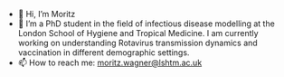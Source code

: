 - 👋 Hi, I’m Moritz
- 👀 I’m a PhD student in the field of infectious disease modelling at the London School of Hygiene and Tropical Medicine. I am currently working on understanding Rotavirus transmission dynamics and vaccination in different demographic settings.
- 📫 How to reach me: moritz.wagner@lshtm.ac.uk

<!---
moritz-wagner/moritz-wagner is a ✨ special ✨ repository because its `README.md` (this file) appears on your GitHub profile.
You can click the Preview link to take a look at your changes.
--->
